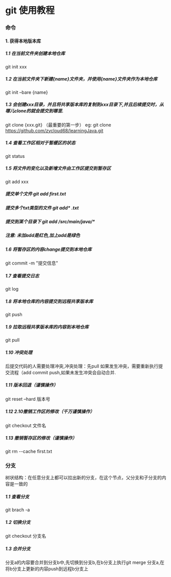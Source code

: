 # git 使用教程
### 命令
#### 1. 获得本地版本库
##### 1.1 在当前文件夹创建本地仓库
git init xxx
##### 1.2 在当前文件夹下新建{name}文件夹，并使用{name}文件夹作为本地仓库
git init –bare {name}
##### 1.3 会创建xxx目录，并且将共享版本库的复制到xxx目录下,并且后续提交时，从哪儿clone的就会提交到哪里.
git clone {xxx.git} （最重要的第一步）
eg: git clone https://github.com/zycloud68/learningJava.git
##### 1.4 查看工作区相对于暂缓区的状态
git status
##### 1.5 将文件的变化以及新增文件由工作区提交到暂存区
git add xxx
##### 提交单个文件 git add first.txt
##### 提交多个txt类型的文件 git add* .txt
##### 提交到某个目录下 git add /src/main/java/*
##### 注意: 未加add是红色,加上add是绿色
##### 1.6 将暂存区的内容change提交到本地仓库
git commit -m "提交信息"
##### 1.7 查看提交日志
git log
##### 1.8 将本地仓库的内容提交到远程共享版本库
git push
##### 1.9 拉取远程共享版本库的内容到本地仓库
git pull
##### 1.10 冲突处理
后提交代码的人需要处理冲突,冲突处理：先pull 如果发生冲突，需要重新执行提交流程（add commit push,如果未发生冲突会自动合并.
##### 1.11 版本回退（谨慎操作）
git reset –hard 版本号
##### 1.12 2.10撤销工作区的修改（千万谨慎操作）
git checkout 文件名
##### 1.13 撤销暂存区的修改（谨慎操作）
git rm --cache first.txt

### 分支
树状结构：在任意分支上都可以拉出新的分支，在这个节点，父分支和子分支的内容是一致的
##### 1.1 查看分支
git brach -a
##### 1.2 切换分支 
git checkout 分支名
##### 1.3 合并分支
分支a的内容要合并到分支b中,先切换到分支b,在b分支上执行git merge 分支a,在将b分支上更新的内容push到远程b分支上

